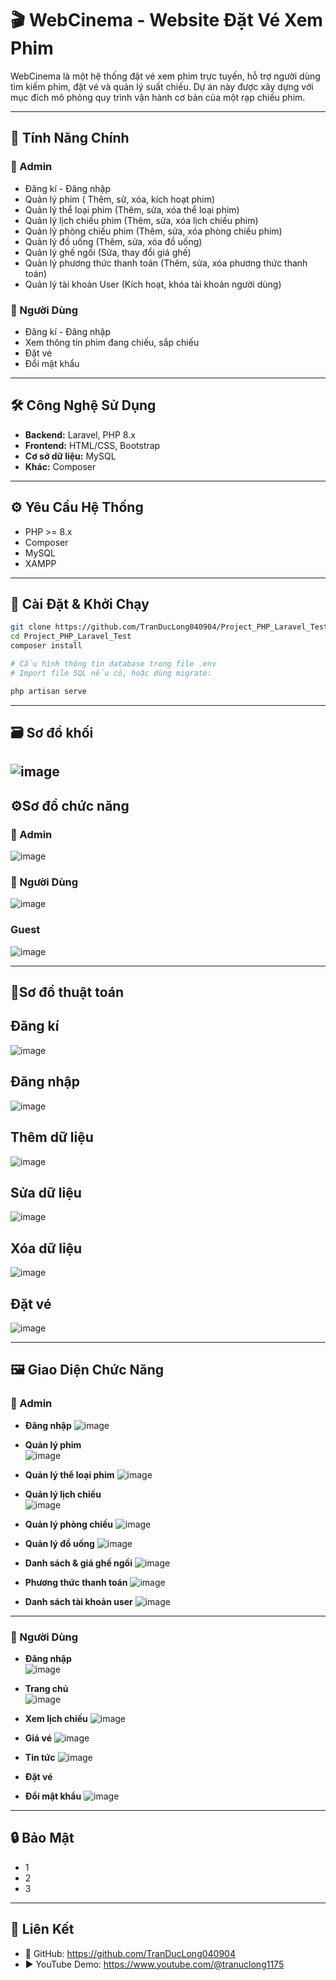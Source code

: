 # 🎬 WebCinema - Website Đặt Vé Xem Phim

WebCinema là một hệ thống đặt vé xem phim trực tuyến, hỗ trợ người dùng tìm kiếm phim, đặt vé và quản lý suất chiếu. Dự án này được xây dựng với mục đích mô phỏng quy trình vận hành cơ bản của một rạp chiếu phim.

---

## 🚀 Tính Năng Chính
### 🔐 Admin
- Đăng kí - Đăng nhập
- Quản lý phim ( Thêm, sử, xóa, kích hoạt phim)
- Quản lý thể loại phim (Thêm, sửa, xóa thể loại phim)
- Quản lý lịch chiếu phim (Thêm, sửa, xóa lịch chiếu phim)
- Quản lý phòng chiếu phim (Thêm, sửa, xóa phòng chiếu phim)
- Quản lý đồ uống (Thêm, sửa, xóa đồ uống)
- Quản lý ghế ngồi (Sửa, thay đổi giá ghế)
- Quản lý phương thức thanh toán (Thêm, sửa, xóa phương thức thanh toán)
- Quản lý tài khoản User (Kích hoạt, khóa tài khoản người dùng)

### 👤 Người Dùng
- Đăng kí - Đăng nhập
- Xem thông tin phim đang chiếu, sắp chiếu
- Đặt vé
- Đổi mật khẩu  

---

## 🛠️ Công Nghệ Sử Dụng

- **Backend:** Laravel, PHP 8.x  
- **Frontend:** HTML/CSS, Bootstrap  
- **Cơ sở dữ liệu:** MySQL  
- **Khác:** Composer  

---

## ⚙️ Yêu Cầu Hệ Thống

- PHP >= 8.x 
- Composer  
- MySQL  
- XAMPP

---

## 🧩 Cài Đặt & Khởi Chạy

```bash
git clone https://github.com/TranDucLong040904/Project_PHP_Laravel_Test.git
cd Project_PHP_Laravel_Test
composer install

# Cấu hình thông tin database trong file .env
# Import file SQL nếu có, hoặc dùng migrate:

php artisan serve
```
---
## 🗃️ Sơ đồ khối
   ![image](https://github.com/user-attachments/assets/df8747f2-d454-473b-afcd-35e4fa816f7c)
---

## ⚙️Sơ đồ chức năng
### 🔐 Admin
  ![image](https://github.com/user-attachments/assets/44d19e96-6cd5-4c89-935c-c9282106288c)

### 👤 Người Dùng
  ![image](https://github.com/user-attachments/assets/152fe61a-502c-4cd4-bd5a-cefc9662386f)

### Guest 
  ![image](https://github.com/user-attachments/assets/d89621d8-3359-4229-8f2a-3b63ba3df540)

---
## 🧠Sơ đồ thuật toán
## Đăng kí
 ![image](https://github.com/user-attachments/assets/2afdad27-95c8-4830-b378-a0c8882c5df0)

## Đăng nhập
 ![image](https://github.com/user-attachments/assets/382f3fbb-4ac1-4d16-aa10-566cc0b791fc)

## Thêm dữ liệu
 ![image](https://github.com/user-attachments/assets/d2601c43-fb71-4f2f-b8f4-ddb9556fe528)

## Sửa dữ liệu
 ![image](https://github.com/user-attachments/assets/3520270d-005b-4342-9d77-bf01d006f021)

## Xóa dữ liệu
 ![image](https://github.com/user-attachments/assets/786b78d2-7375-4f70-95a5-66757091e359)

## Đặt vé
 ![image](https://github.com/user-attachments/assets/1fd7e709-9210-46c7-b4b1-8fac55638a89)












---
## 🖼️ Giao Diện Chức Năng

 ### 🔐 Admin
 - **Đăng nhập**
  ![image](https://github.com/user-attachments/assets/6f7322ae-85f8-4e69-8545-6e2e8b879887)

 - **Quản lý phim**  
  ![image](https://github.com/user-attachments/assets/bd8eba6e-e689-487e-82d8-63918c1a8c09)

 - **Quản lý thể loại phim**
  ![image](https://github.com/user-attachments/assets/6608ddc4-eb84-4253-b12a-850113f4bbec)

 - **Quản lý lịch chiếu**  
  ![image](https://github.com/user-attachments/assets/2bc01500-0563-499e-a376-61a4a41e727b)

 - **Quản lý phòng chiếu**
  ![image](https://github.com/user-attachments/assets/96a1f827-d669-4b7f-a8e3-734b1f1de0cd)

 - **Quản lý đồ uống**
  ![image](https://github.com/user-attachments/assets/72f47f88-3516-41f4-8b33-8647c5cf4510)

 - **Danh sách & giá ghế ngồi**
  ![image](https://github.com/user-attachments/assets/fbca5a14-25eb-40a8-bcf4-0e2dc2ab12a8)

 - **Phương thức thanh toán**
  ![image](https://github.com/user-attachments/assets/b2b47b9c-7fa8-493f-8e31-4808e8ba2d16)

 - **Danh sách tài khoản user**
  ![image](https://github.com/user-attachments/assets/5c049302-eac9-4724-8660-51a72c44e880)


---

 ### 👤 Người Dùng

 - **Đăng nhập**  
  ![image](https://github.com/user-attachments/assets/b2698862-d83c-4686-a04f-7dbbdf946b4b)


 - **Trang chủ**  
  ![image](https://github.com/user-attachments/assets/7ce9b688-8e8f-4ab2-8407-891e6f8b16ac)

 - **Xem lịch chiếu**
  ![image](https://github.com/user-attachments/assets/2a9146ed-b8c7-4348-a42c-b6748e568272)



 - **Giá vé**
  ![image](https://github.com/user-attachments/assets/50d3ae01-625e-495a-9659-a487ce70b2f8)

- **Tin tức**
  ![image](https://github.com/user-attachments/assets/c607b6de-e909-494f-b46d-600602dff471)


 - **Đặt vé**  
  

 - **Đổi mật khẩu**
  ![image](https://github.com/user-attachments/assets/931bf0fd-c22d-43ef-ab3e-f09900f0cabf)

  


---
## 🔒 Bảo Mật
- 1
- 2
- 3


---

## 🔗 Liên Kết
- 🔗 GitHub: https://github.com/TranDucLong040904
- ▶️ YouTube Demo: https://www.youtube.com/@tranuclong1175

